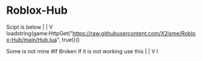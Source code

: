 # Roblox-Hub
Scipt is below  |
                |
                V
loadstring(game:HttpGet("https://raw.githubusercontent.com/X2isme/Roblox-Hub/main/Hub.lua", true))()

Some is not mine
 #If Broken
 If it is not working use this |
                               |
                               V
l
